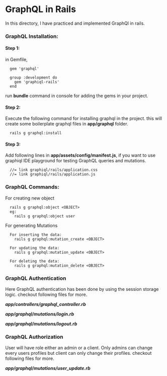 # GraphQL in Rails

In this directory, I have practiced and implemented GraphQl in rails.

### GraphQL Installation:

#### Step 1:

in Gemfile,

```
  gem 'graphql'

  group :development do
    gem 'graphiql-rails'
  end
```

run **bundle** command in console for adding the gems in your project.

#### Step 2:

Execute the following command for installing graphql in the project. this will create some boilerplate graphql files in **app/graphql** folder.

```
  rails g graphql:install
```

#### Step 3:

Add following lines in **app/assets/config/manifest.js**, if you want to use graphiql IDE playground for testing GraphQL queries and mutations.

```
  //= link graphiql/rails/application.css
  //= link graphiql/rails/application.js
```

### GraphQL Commands:

For creating new object

```
  rails g graphql:object <OBJECT>
  eg:
    rails g graphql:object user
```

For generating Mutations

```
  For inserting the data:
    rails g graphql:mutation_create <OBJECT>

  For updating the data:
    rails g graphql:mutation_update <OBJECT>

  For deleting the data:
    rails g graphql:mutation_delete <OBJECT>
```

### GraphQL Authentication

Here GraphQL authentication has been done by using the session storage logic. checkout following files for more.

**_app/controllers/graphql_controller.rb_**

**_app/graphql/mutations/login.rb_**

**_app/graphql/mutations/logout.rb_**

### GraphQL Authorization

User will have role either an admin or a client. Only admins can change every users profiles but client can only change their profiles. checkout following files for more.

**_app/graphql/mutations/user_update.rb_**
